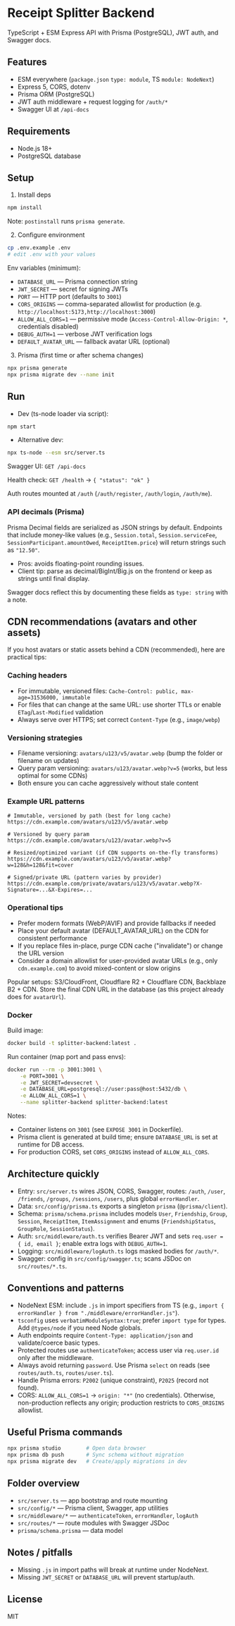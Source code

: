# Receipt Splitter Backend

TypeScript + ESM Express API with Prisma (PostgreSQL), JWT auth, and Swagger docs.

## Features

- ESM everywhere (`package.json` `type: module`, TS `module: NodeNext`)
- Express 5, CORS, dotenv
- Prisma ORM (PostgreSQL)
- JWT auth middleware + request logging for `/auth/*`
- Swagger UI at `/api-docs`

## Requirements

- Node.js 18+
- PostgreSQL database

## Setup

1. Install deps

```bash
npm install
```

Note: `postinstall` runs `prisma generate`.

2. Configure environment

```bash
cp .env.example .env
# edit .env with your values
```

Env variables (minimum):

- `DATABASE_URL` — Prisma connection string
- `JWT_SECRET` — secret for signing JWTs
- `PORT` — HTTP port (defaults to `3001`)
- `CORS_ORIGINS` — comma-separated allowlist for production (e.g. `http://localhost:5173,http://localhost:3000`)
- `ALLOW_ALL_CORS=1` — permissive mode (`Access-Control-Allow-Origin: *`, credentials disabled)
- `DEBUG_AUTH=1` — verbose JWT verification logs
- `DEFAULT_AVATAR_URL` — fallback avatar URL (optional)

3. Prisma (first time or after schema changes)

```bash
npx prisma generate
npx prisma migrate dev --name init
```

## Run

- Dev (ts-node loader via script):

```bash
npm start
```

- Alternative dev:

```bash
npx ts-node --esm src/server.ts
```

Swagger UI: `GET /api-docs`

Health check: `GET /health` → `{ "status": "ok" }`

Auth routes mounted at `/auth` (`/auth/register`, `/auth/login`, `/auth/me`).

### API decimals (Prisma)

Prisma Decimal fields are serialized as JSON strings by default. Endpoints that include money-like values (e.g., `Session.total`, `Session.serviceFee`, `SessionParticipant.amountOwed`, `ReceiptItem.price`) will return strings such as `"12.50"`.

- Pros: avoids floating-point rounding issues.
- Client tip: parse as decimal/BigInt/Big.js on the frontend or keep as strings until final display.

Swagger docs reflect this by documenting these fields as `type: string` with a note.

## CDN recommendations (avatars and other assets)

If you host avatars or static assets behind a CDN (recommended), here are practical tips:

### Caching headers

- For immutable, versioned files: `Cache-Control: public, max-age=31536000, immutable`
- For files that can change at the same URL: use shorter TTLs or enable `ETag`/`Last-Modified` validation
- Always serve over HTTPS; set correct `Content-Type` (e.g., `image/webp`)

### Versioning strategies

- Filename versioning: `avatars/u123/v5/avatar.webp` (bump the folder or filename on updates)
- Query param versioning: `avatars/u123/avatar.webp?v=5` (works, but less optimal for some CDNs)
- Both ensure you can cache aggressively without stale content

### Example URL patterns

```text
# Immutable, versioned by path (best for long cache)
https://cdn.example.com/avatars/u123/v5/avatar.webp

# Versioned by query param
https://cdn.example.com/avatars/u123/avatar.webp?v=5

# Resized/optimized variant (if CDN supports on-the-fly transforms)
https://cdn.example.com/avatars/u123/v5/avatar.webp?w=128&h=128&fit=cover

# Signed/private URL (pattern varies by provider)
https://cdn.example.com/private/avatars/u123/v5/avatar.webp?X-Signature=...&X-Expires=...
```

### Operational tips

- Prefer modern formats (WebP/AVIF) and provide fallbacks if needed
- Place your default avatar (DEFAULT_AVATAR_URL) on the CDN for consistent performance
- If you replace files in-place, purge CDN cache ("invalidate") or change the URL version
- Consider a domain allowlist for user-provided avatar URLs (e.g., only `cdn.example.com`) to avoid mixed-content or slow origins

Popular setups: S3/CloudFront, Cloudflare R2 + Cloudflare CDN, Backblaze B2 + CDN. Store the final CDN URL in the database (as this project already does for `avatarUrl`).

### Docker

Build image:

```bash
docker build -t splitter-backend:latest .
```

Run container (map port and pass envs):

```bash
docker run --rm -p 3001:3001 \
	-e PORT=3001 \
	-e JWT_SECRET=devsecret \
	-e DATABASE_URL=postgresql://user:pass@host:5432/db \
	-e ALLOW_ALL_CORS=1 \
	--name splitter-backend splitter-backend:latest
```

Notes:

- Container listens on `3001` (see `EXPOSE 3001` in Dockerfile).
- Prisma client is generated at build time; ensure `DATABASE_URL` is set at runtime for DB access.
- For production CORS, set `CORS_ORIGINS` instead of `ALLOW_ALL_CORS`.

## Architecture quickly

- Entry: `src/server.ts` wires JSON, CORS, Swagger, routes: `/auth`, `/user`, `/friends`, `/groups`, `/sessions`, `/users`, plus global `errorHandler`.
- Data: `src/config/prisma.ts` exports a singleton `prisma` (`@prisma/client`).
- Schema: `prisma/schema.prisma` includes models `User`, `Friendship`, `Group`, `Session`, `ReceiptItem`, `ItemAssignment` and enums (`FriendshipStatus`, `GroupRole`, `SessionStatus`).
- Auth: `src/middleware/auth.ts` verifies Bearer JWT and sets `req.user = { id, email }`; enable extra logs with `DEBUG_AUTH=1`.
- Logging: `src/middleware/logAuth.ts` logs masked bodies for `/auth/*`.
- Swagger: config in `src/config/swagger.ts`; scans JSDoc on `src/routes/*.ts`.

## Conventions and patterns

- NodeNext ESM: include `.js` in import specifiers from TS (e.g., `import { errorHandler } from "./middleware/errorHandler.js"`).
- `tsconfig` uses `verbatimModuleSyntax:true`; prefer `import type` for types. Add `@types/node` if you need Node globals.
- Auth endpoints require `Content-Type: application/json` and validate/coerce basic types.
- Protected routes use `authenticateToken`; access user via `req.user.id` only after the middleware.
- Always avoid returning `password`. Use Prisma `select` on reads (see `routes/auth.ts`, `routes/user.ts`).
- Handle Prisma errors: `P2002` (unique constraint), `P2025` (record not found).
- CORS: `ALLOW_ALL_CORS=1` → `origin: "*"` (no credentials). Otherwise, non-production reflects any origin; production restricts to `CORS_ORIGINS` allowlist.

## Useful Prisma commands

```bash
npx prisma studio        # Open data browser
npx prisma db push       # Sync schema without migration
npx prisma migrate dev   # Create/apply migrations in dev
```

## Folder overview

- `src/server.ts` — app bootstrap and route mounting
- `src/config/*` — Prisma client, Swagger, app utilities
- `src/middleware/*` — `authenticateToken`, `errorHandler`, `logAuth`
- `src/routes/*` — route modules with Swagger JSDoc
- `prisma/schema.prisma` — data model

## Notes / pitfalls

- Missing `.js` in import paths will break at runtime under NodeNext.
- Missing `JWT_SECRET` or `DATABASE_URL` will prevent startup/auth.

## License

MIT
